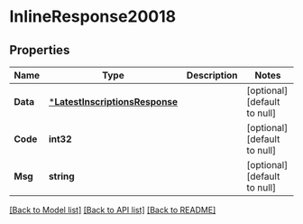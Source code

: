 # InlineResponse20018

## Properties
Name | Type | Description | Notes
------------ | ------------- | ------------- | -------------
**Data** | [***LatestInscriptionsResponse**](LatestInscriptionsResponse.md) |  | [optional] [default to null]
**Code** | **int32** |  | [optional] [default to null]
**Msg** | **string** |  | [optional] [default to null]

[[Back to Model list]](../README.md#documentation-for-models) [[Back to API list]](../README.md#documentation-for-api-endpoints) [[Back to README]](../README.md)

